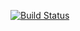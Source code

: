 [![Build Status](https://travis-ci.org/lwolf/lwolf.github.io.svg?branch=source)](https://travis-ci.org/lwolf/lwolf.github.io)